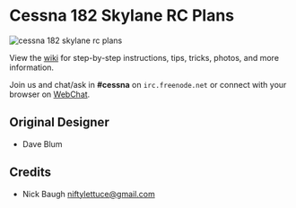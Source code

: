 
# Cessna 182 Skylane RC Plans

![cessna 182 skylane rc plans][main]

View the [wiki][1] for step-by-step instructions, tips, tricks, photos, and more information.

Join us and chat/ask in **#cessna** on `irc.freenode.net` or connect with your browser on [WebChat][2].


## Original Designer

* Dave Blum


## Credits

* Nick Baugh <niftylettuce@gmail.com>


[main]: https://raw.github.com/niftylettuce/cessna-182-skylane-rc-plans/master/main.png
[1]: https://github.com/niftylettuce/cessna-182-skylane-rc-plans/wiki
[2]: http://webchat.freenode.net/?channels=cessna

